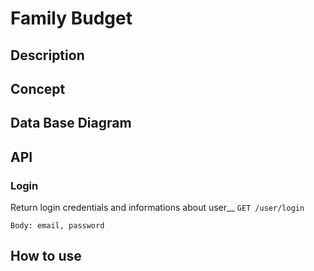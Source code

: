 # Family Budget

## Description 

## Concept 

## Data Base Diagram

## API

### Login
Return login credentials and informations about user__
`GET /user/login`

`Body: email, password`



## How to use

